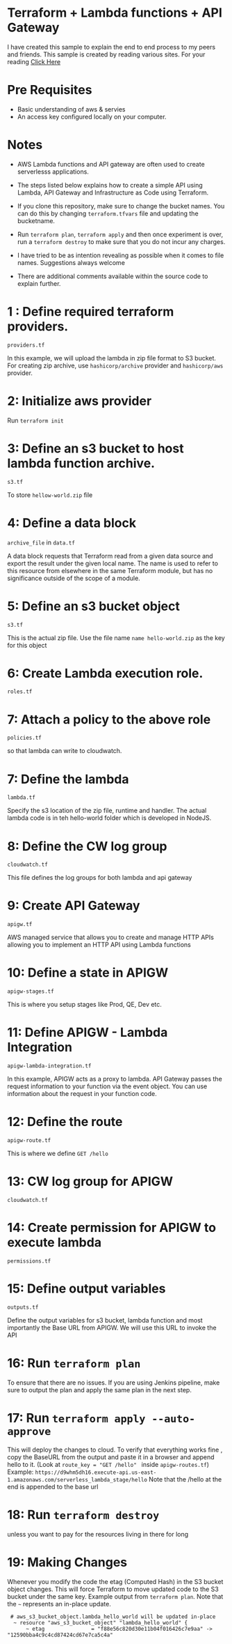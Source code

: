 # Terraform + Lambda functions + API Gateway

I have created this sample to explain the end to end process to my peers and friends. This sample is created by reading various sites. For your reading [Click Here](https://learn.hashicorp.com/tutorials/terraform/lambda-api-gateway)

# Pre Requisites

- Basic understanding of aws & servies
- An access key configured locally on your computer.

# Notes

- AWS Lambda functions and API gateway are often used to create serverlesss
  applications.

- The steps listed below explains how to create a simple API using Lambda, API Gateway and Infrastructure as Code using Terraform.

- If you clone this repository, make sure to change the bucket names. You can do this by changing `terraform.tfvars` file and updating the bucketname.

- Run `terraform plan`, `terraform apply` and then once experiment is over, run a `terraform destroy` to make sure that you do not incur any charges.

- I have tried to be as intention revealing as possible when it comes to file names. Suggestions always welcome

- There are additional comments available within the source code to explain further.

# 1 : Define required terraform providers.

`providers.tf`

In this example, we will upload the lambda in zip file format to S3 bucket. For creating zip archive, use `hashicorp/archive` provider and `hashicorp/aws` provider.

# 2: Initialize aws provider

Run `terraform init`

# 3: Define an s3 bucket to host lambda function archive.

`s3.tf`

To store `hellow-world.zip` file

# 4: Define a data block

`archive_file` in `data.tf`

A data block requests that Terraform read from a given data source and export the result under the given local name. The name is used to refer to this resource from elsewhere in the same Terraform module, but has no significance outside of the scope of a module.

# 5: Define an s3 bucket object

`s3.tf`

This is the actual zip file. Use the file name `name hello-world.zip` as the key for this object

# 6: Create Lambda execution role.

`roles.tf`

# 7: Attach a policy to the above role

`policies.tf`

so that lambda can write to cloudwatch.

# 7: Define the lambda

`lambda.tf`

Specify the s3 location of the zip file, runtime and handler. The actual lambda code is in teh hello-world folder which is developed in NodeJS.

# 8: Define the CW log group

`cloudwatch.tf`

This file defines the log groups for both lambda and api gateway

# 9: Create API Gateway

`apigw.tf`

AWS managed service that allows you to create and manage HTTP APIs allowing you to implement an HTTP API using Lambda functions

# 10: Define a state in APIGW

`apigw-stages.tf`

This is where you setup stages like Prod, QE, Dev etc.

# 11: Define APIGW - Lambda Integration

`apigw-lambda-integration.tf`

In this example, APIGW acts as a proxy to lambda. API Gateway passes the request information to your function via the event object. You can use information about the request in your function code.

# 12: Define the route

`apigw-route.tf`

This is where we define `GET /hello`

# 13: CW log group for APIGW

`cloudwatch.tf`

# 14: Create permission for APIGW to execute lambda

`permissions.tf`

# 15: Define output variables

`outputs.tf`

Define the output variables for s3 bucket, lambda function and most importantly the Base URL from APIGW.
We will use this URL to invoke the API

# 16: Run `terraform plan`

To ensure that there are no issues. If you are using Jenkins pipeline, make sure to output the plan and apply the same plan in the next step.

# 17: Run `terraform apply --auto-approve`

This will deploy the changes to cloud. To verify that everything works fine , copy the BaseURL from the output and paste it in a browser and append hello to it. (Look at `route_key = "GET /hello" ` inside `apigw-routes.tf`)
Example: `https://d9whm5dh16.execute-api.us-east-1.amazonaws.com/serverless_lambda_stage/hello`
Note that the /hello at the end is appended to the base url

# 18: Run `terraform destroy`

unless you want to pay for the resources living in there for long

# 19: Making Changes

Whenever you modify the code the etag (Computed Hash) in the S3 bucket object changes. This will force Terraform to move updated code to the S3 bucket under the same key.
Example output from `terraform plan`. Note that the `~` represents an in-place update.

```
 # aws_s3_bucket_object.lambda_hello_world will be updated in-place
  ~ resource "aws_s3_bucket_object" "lambda_hello_world" {
      ~ etag               = "f88e56c820d30e11b04f016426c7e9aa" -> "12590bba4c9c4cd87424cd67e7ca5c4a"

```
